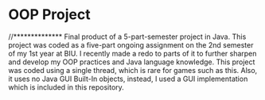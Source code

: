 # OOP Project

//**************
Final product of a 5-part-semester project in Java. This project was coded as a five-part ongoing assignment on the 2nd semester of my 1st year at BIU. I recently made a redo to parts of it to further sharpen and develop my OOP practices and Java language knowledge. This project was coded using a single thread, which is rare for games such as this. Also, it uses no Java GUI Built-In objects, instead, I used a GUI implementation which is included in this repository.
